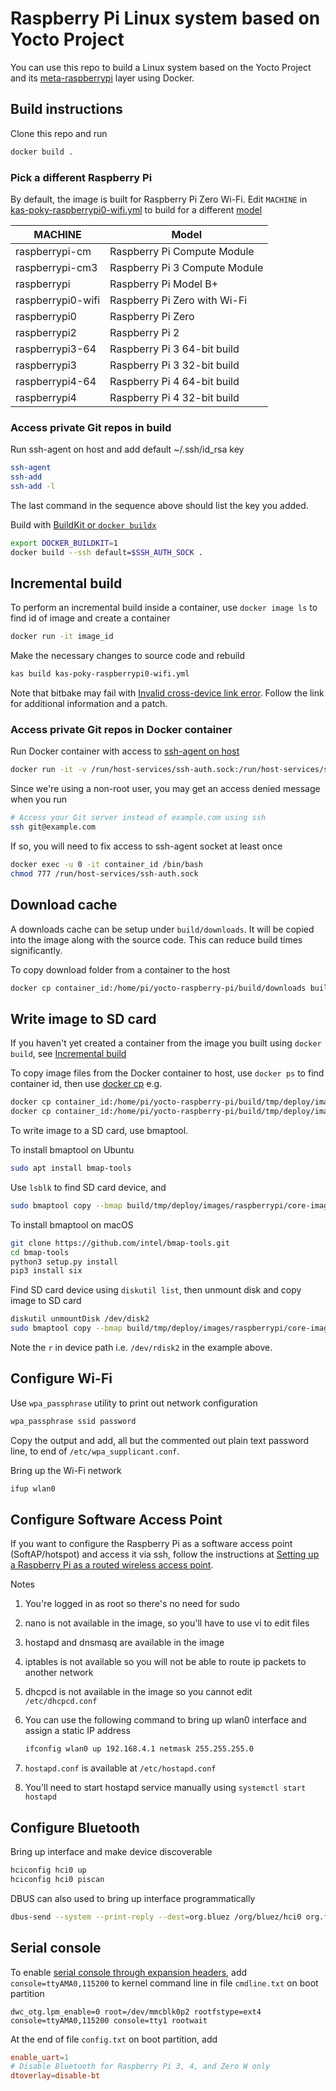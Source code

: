 # Raspberry Pi Linux system based on Yocto Project

You can use this repo to build a Linux system based on the Yocto Project and its [meta-raspberrypi](https://github.com/agherzan/meta-raspberrypi) layer using Docker.

## Build instructions

Clone this repo and run

```bash
docker build .
```

### Pick a different Raspberry Pi

By default, the image is built for Raspberry Pi Zero Wi-Fi. Edit `MACHINE` in [kas-poky-raspberrypi0-wifi.yml](kas-poky-raspberrypi0-wifi.yml) to build for a different [model](meta/meta-raspberrypi/conf/machine/)

MACHINE           | Model
----------------- | -----------------------------
raspberrypi-cm    | Raspberry Pi Compute Module
raspberrypi-cm3   | Raspberry Pi 3 Compute Module
raspberrypi       | Raspberry Pi Model B+
raspberrypi0-wifi | Raspberry Pi Zero with Wi-Fi
raspberrypi0      | Raspberry Pi Zero
raspberrypi2      | Raspberry Pi 2
raspberrypi3-64   | Raspberry Pi 3 64-bit build
raspberrypi3      | Raspberry Pi 3 32-bit build
raspberrypi4-64   | Raspberry Pi 4 64-bit build
raspberrypi4      | Raspberry Pi 4 32-bit build

### Access private Git repos in build

Run ssh-agent on host and add default ~/.ssh/id_rsa key

```bash
ssh-agent
ssh-add
ssh-add -l
```

The last command in the sequence above should list the key you added.

Build with [BuildKit or `docker buildx`](https://github.com/moby/buildkit/blob/master/frontend/dockerfile/docs/syntax.md)

```bash
export DOCKER_BUILDKIT=1
docker build --ssh default=$SSH_AUTH_SOCK .
```

## Incremental build

To perform an incremental build inside a container, use `docker image ls` to find id of image and create a container

```bash
docker run -it image_id
```

Make the necessary changes to source code and rebuild

```bash
kas build kas-poky-raspberrypi0-wifi.yml
```

Note that bitbake may fail with [Invalid cross-device link error](https://bugzilla.yoctoproject.org/show_bug.cgi?id=14301). Follow the link for additional information and a patch.

### Access private Git repos in Docker container

Run Docker container with access to [ssh-agent on host](#access-private-git-repos-in-build)

```bash
docker run -it -v /run/host-services/ssh-auth.sock:/run/host-services/ssh-auth.sock -e SSH_AUTH_SOCK="/run/host-services/ssh-auth.sock" image_id
```

Since we're using a non-root user, you may get an access denied message when you run

```bash
# Access your Git server instead of example.com using ssh
ssh git@example.com
```

If so, you will need to fix access to ssh-agent socket at least once

```bash
docker exec -u 0 -it container_id /bin/bash
chmod 777 /run/host-services/ssh-auth.sock
```

## Download cache

A downloads cache can be setup under `build/downloads`. It will be copied into the image along with the source code. This can reduce build times significantly.

To copy download folder from a container to the host

```bash
docker cp container_id:/home/pi/yocto-raspberry-pi/build/downloads build/
```

## Write image to SD card

If you haven't yet created a container from the image you built using `docker build`, see [Incremental build](#incremental-build)

To copy image files from the Docker container to host, use `docker ps` to find container id, then use [docker cp](https://docs.docker.com/engine/reference/commandline/cp/) e.g.

```bash
docker cp container_id:/home/pi/yocto-raspberry-pi/build/tmp/deploy/images/raspberrypi/core-image-base-raspberrypi-20210226153757.rootfs.wic.bmap ./build/tmp/deploy/images/raspberrypi/
docker cp container_id:/home/pi/yocto-raspberry-pi/build/tmp/deploy/images/raspberrypi/core-image-base-raspberrypi-20210226153757.rootfs.wic.bz2 ./build/tmp/deploy/images/raspberrypi/
```

To write image to a SD card, use bmaptool.

To install bmaptool on Ubuntu

```bash
sudo apt install bmap-tools
```

Use `lsblk` to find SD card device, and

```bash
sudo bmaptool copy --bmap build/tmp/deploy/images/raspberrypi/core-image-base-raspberrypi-20210226153757.rootfs.wic.bmap build/tmp/deploy/images/raspberrypi/core-image-base-raspberrypi-20210226153757.rootfs.wic.bz2 /dev/sdb
```

To install bmaptool on macOS

```bash
git clone https://github.com/intel/bmap-tools.git
cd bmap-tools
python3 setup.py install
pip3 install six
```

Find SD card device using `diskutil list`, then unmount disk and copy image to SD card

```bash
diskutil unmountDisk /dev/disk2
sudo bmaptool copy --bmap build/tmp/deploy/images/raspberrypi/core-image-base-raspberrypi-20210226153757.rootfs.wic.bmap build/tmp/deploy/images/raspberrypi/core-image-base-raspberrypi-20210226153757.rootfs.wic.bz2 /dev/rdisk2
```

Note the `r` in device path i.e. `/dev/rdisk2` in the example above.

## Configure Wi-Fi

Use `wpa_passphrase` utility to print out network configuration

```bash
wpa_passphrase ssid password
```

Copy the output and add, all but the commented out plain text password line, to end of `/etc/wpa_supplicant.conf`.

Bring up the Wi-Fi network

```bash
ifup wlan0
```

## Configure Software Access Point

If you want to configure the Raspberry Pi as a software access point (SoftAP/hotspot) and access it via ssh, follow the instructions at [Setting up a Raspberry Pi as a routed wireless access point](https://www.raspberrypi.org/documentation/configuration/wireless/access-point-routed.md).

Notes

1. You're logged in as root so there's no need for sudo

2. nano is not available in the image, so you'll have to use vi to edit files

3. hostapd and dnsmasq are available in the image

4. iptables is not available so you will not be able to route ip packets to another network

5. dhcpcd is not available in the image so you cannot edit `/etc/dhcpcd.conf`

6. You can use the following command to bring up wlan0 interface and assign a static IP address

    ```bash
    ifconfig wlan0 up 192.168.4.1 netmask 255.255.255.0
    ```

7. `hostapd.conf` is available at `/etc/hostapd.conf`

8. You'll need to start hostapd service manually using `systemctl start hostapd`

## Configure Bluetooth

Bring up interface and make device discoverable

```bash
hciconfig hci0 up
hciconfig hci0 piscan
```

DBUS can also used to bring up interface programmatically

```bash
dbus-send --system --print-reply --dest=org.bluez /org/bluez/hci0 org.freedesktop.DBus.Properties.Set string:"org.bluez.Adapter1" string:"Powered" variant:boolean:true
```

## Serial console

To enable [serial console through expansion headers](https://www.raspberrypi.org/documentation/configuration/uart.md), add `console=ttyAMA0,115200` to kernel command line in file `cmdline.txt` on boot partition

```text
dwc_otg.lpm_enable=0 root=/dev/mmcblk0p2 rootfstype=ext4 console=ttyAMA0,115200 console=tty1 rootwait
```

At the end of file `config.txt` on boot partition, add

```conf
enable_uart=1
# Disable Bluetooth for Raspberry Pi 3, 4, and Zero W only
dtoverlay=disable-bt
```
